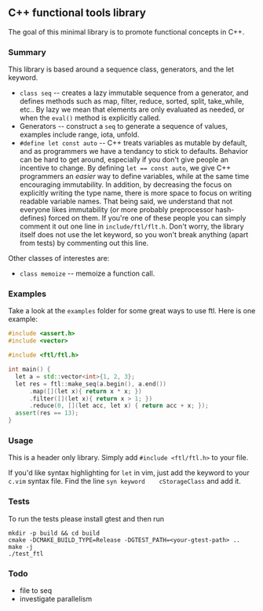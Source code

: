 ## C++ functional tools library

The goal of this minimal library is to promote functional concepts in C++.

### Summary

This library is based around a sequence class, generators, and the let keyword.

- `class seq` -- creates a lazy immutable sequence from a generator, and defines
methods such as map, filter, reduce, sorted, split, take_while, etc..
By lazy we mean that elements are only evaluated as needed, or when the `eval()`
method is explicitly called.
- Generators -- construct a `seq` to generate a sequence of values, examples
include range, iota, unfold.
- `#define let const auto` -- C++ treats variables as mutable by default, and
as programmers we have a tendancy to stick to defaults. Behavior can be hard to
get around, especially if you don't give people an incentive to change. By
defining `let == const auto`, we give C++ programmers an _easier_ way
to define variables, while at the same time encouraging immutability.
In addition, by decreasing the focus on explicitly writing the type name,
there is more space to focus on writing readable variable names. That being
said, we understand that not everyone likes immutability (or more probably
preprocessor hash-defines) forced on them. If you're one of these people you can
simply comment it out one line in `include/ftl/flt.h`. Don't worry, the library
itself does not use the let keyword, so you won't break anything (apart from
tests) by commenting out this line.

Other classes of interestes are:
- `class memoize` -- memoize a function call.

### Examples

Take a look at the `examples` folder for some great ways to use ftl. Here is
one example:

``` c++
#include <assert.h>
#include <vector>

#include <ftl/ftl.h>

int main() {
  let a = std::vector<int>{1, 2, 3};
  let res = ftl::make_seq(a.begin(), a.end())
      .map([](let x){ return x * x; })
      .filter([](let x){ return x > 1; })
      .reduce(0, [](let acc, let x) { return acc + x; });
  assert(res == 13);
}
```

### Usage

This is a header only library. Simply add `#include <ftl/ftl.h>` to your file.

If you'd like syntax highlighting for `let` in vim, just add the keyword to
your `c.vim` syntax file. Find the line `syn keyword	cStorageClass` and add
it.

### Tests

To run the tests please install gtest and then run

```
mkdir -p build && cd build
cmake -DCMAKE_BUILD_TYPE=Release -DGTEST_PATH=<your-gtest-path> ..
make -j
./test_ftl
```

### Todo
- file to seq
- investigate parallelism

